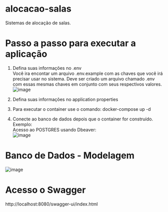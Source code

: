 # alocacao-salas
Sistemas de alocação de salas.

# Passo a passo para executar a aplicação
1. Defina suas informações no .env <br/>
Você ira encontar um arquivo .env.example com as chaves que você irá precisar usar no sistema. Deve ser criado um arquivo chamado .env com essas mesmas chaves em conjunto com seus respectivos valores.  <br/>
![image](https://github.com/user-attachments/assets/3840bdff-f395-4be5-828f-26e4d7c8f864)  <br/>

2. Defina suas informações no application properties <br/>

3. Para executar o container use o comando: docker-compose up -d <br/>

4. Conecte ao banco de dados depois que o container for construído. Exemplo: <br/>
Acesso ao POSTGRES usando Dbeaver: <br/>
![image](https://github.com/user-attachments/assets/369b4414-9c68-4904-a68d-48f015fe0dff)

# Banco de Dados - Modelagem <br/>
![image](https://github.com/user-attachments/assets/380cafc0-a16f-4c78-adae-b1f971e1308d)

# Acesso o Swagger <br/>
http://localhost:8080/swagger-ui/index.html

